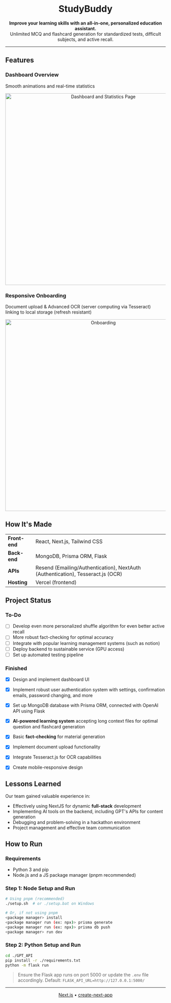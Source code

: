 <h1 align="center">StudyBuddy</h1>

<p align="center">
  <strong>Improve your learning skills with an all-in-one, personalized education assistant.</strong><br>
  Unlimited MCQ and flashcard generation for standardized tests, difficult subjects, and active recall.
</p>

---

## Features

### Dashboard Overview
Smooth animations and real-time statistics
<p align="center">
  <img src="https://github.com/user-attachments/assets/33cfdb54-187d-4814-b175-21fbe5fedc0e" alt="Dashboard and Statistics Page" width="600">
</p>

### Responsive Onboarding
Document upload & Advanced OCR (server computing via Tesseract) linking to local storage (refresh resistant)
<p align="center">
  <img src="https://github.com/user-attachments/assets/3617e8c8-9511-4462-90ef-a42773edd12e" alt="Onboarding" width="600">
</p>

## How It's Made

<table>
  <tr>
    <td><strong>Front-end</strong></td>
    <td>React, Next.js, Tailwind CSS</td>
  </tr>
  <tr>
    <td><strong>Back-end</strong></td>
    <td>MongoDB, Prisma ORM, Flask</td>
  </tr>
  <tr>
    <td><strong>APIs</strong></td>
    <td>Resend (Emailing/Authentication), NextAuth (Authentication), Tesseract.js (OCR)</td>
  </tr>
  <tr>
    <td><strong>Hosting</strong></td>
    <td>Vercel (frontend)</td>
  </tr>
</table>


## Project Status

### To-Do
- [ ] Develop even more personalized shuffle algorithm for even better active recall
- [ ] More robust fact-checking for optimal accuracy
- [ ] Integrate with popular learning management systems (such as notion)
- [ ] Deploy backend to sustainable service (GPU access)
- [ ] Set up automated testing pipeline

### Finished
- [x] Design and implement dashboard UI
- [x] Implement robust user authentication system with settings, confirmation emails, password changing, and more
- [x] Set up MongoDB database with Prisma ORM, connected with OpenAI API using Flask
- [x] **AI-powered learning system** accepting long context files for optimal question and flashcard generation
- [x] Basic **fact-checking** for material generation
- [x] Implement document upload functionality
- [x] Integrate Tesseract.js for OCR capabilities
- [x] Create mobile-responsive design


## Lessons Learned

Our team gained valuable experience in:
- Effectively using NextJS for dynamic **full-stack** development
- Implementing AI tools on the backend, including GPT's APIs for content generation
- Debugging and problem-solving in a hackathon environment
- Project management and effective team communication

## How to Run

### Requirements
- Python 3 and pip
- Node.js and a JS package manager (pnpm recommended)

### Step 1: Node Setup and Run
```bash
# Using pnpm (recommended)
./setup.sh  # or ./setup.bat on Windows

# Or, if not using pnpm
<package manager> install
<package manager run (ex: npx)> prisma generate
<package manager run (ex: npx)> prisma db push
<package manager> run dev
```

### Step 2: Python Setup and Run
```bash
cd ./GPT_API
pip install -r ./requirements.txt
python -m flask run
```
> Ensure the Flask app runs on port 5000 or update the `.env` file accordingly.
> Default: `FLASK_API_URL=http://127.0.0.1:5000/`

---

<p align="center">
  <a href="https://nextjs.org/">Next.js</a> •
  <a href="https://github.com/vercel/next.js/tree/canary/packages/create-next-app">create-next-app</a>
</p>

